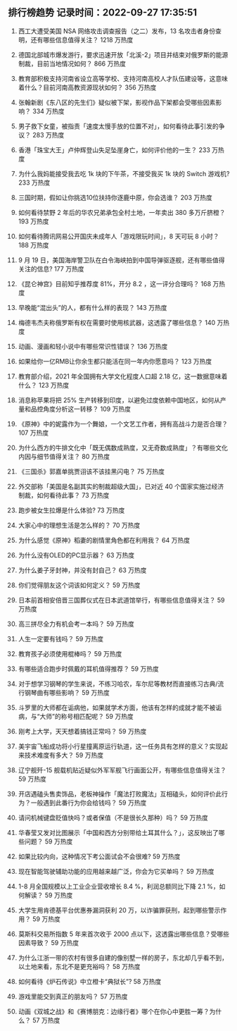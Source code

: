 
## 排行榜趋势 记录时间：2022-09-27 17:35:51
  
  1. 西工大遭受美国 NSA 网络攻击调查报告（之二）发布，13 名攻击者身份查明，还有哪些信息值得关注？ 1218 万热度
    
  2. 德国北部城市爆发游行，要求迅速开放「北溪-2」项目并结束对俄罗斯的能源制裁，目前当地情况如何？ 866 万热度
    
  3. 教育部积极支持河南省设立高等学校、支持河南高校人才队伍建设等，这意味着什么？目前河南高教资源现状如何？ 356 万热度
    
  4. 张翰新剧《东八区的先生们》疑似被下架，影视作品下架都会受哪些因素影响？ 334 万热度
    
  5. 男子救下女童，被指责「速度太慢手放的位置不对」，如何看待此事引发的争议？ 283 万热度
    
  6. 香港「珠宝大王」卢仲辉登山失足坠崖身亡，如何评价他的一生？ 233 万热度
    
  7. 为什么我妈能接受我去吃 1k 块的下午茶，不接受我买 1k 块的 Switch 游戏机? 233 万热度
    
  8. 三国时期，假如让你挑选10位扶持你逐鹿中原，你会选谁？ 203 万热度
    
  9. 如何看待禁野 2 年后的华农兄弟承包全村土地，一年卖出 380 多万斤脐橙？ 193 万热度
    
  10. 如何看待腾讯网易公开国庆未成年人「游戏限玩时间」，8 天可玩 8 小时？ 188 万热度
    
  11. 9 月 19 日，美国海岸警卫队在白令海峡拍到中国导弹驱逐舰，还有哪些值得关注的信息? 177 万热度
    
  12. 《昆仑神宫》目前知乎推荐度 81%，开分 8.2 ，这一评分合理吗？ 168 万热度
    
  13. 早晚能“混出头”的人，都有什么样的表现？ 143 万热度
    
  14. 梅德韦杰夫称俄罗斯有权在需要时使用核武器，这透露了哪些信息？ 140 万热度
    
  15. 动画、漫画和轻小说中有哪些常识性错误？ 136 万热度
    
  16. 如果给你一亿RMB让你余生都只能活在同一年内你愿意吗？ 123 万热度
    
  17. 教育部介绍，2021 年全国拥有大学文化程度人口超 2.18 亿，这一数据意味着什么？ 123 万热度
    
  18. 消息称苹果将把 25% 生产转移到印度，以避免过度依赖中国地区，如何从产量和品控角度分析这一转移？ 109 万热度
    
  19. 《原神》中的妮露作为一个舞娘，一个文艺工作者，拥有高战斗力是否合理？ 107 万热度
    
  20. 为什么西方的牛排文化中「既无偶数成熟度，又无奇数成熟度」？有哪些文化内因与细节值得关注？ 80 万热度
    
  21. 《三国杀》郭嘉单挑贾诩该不该挂黑闪电？ 75 万热度
    
  22. 外交部称「美国是名副其实的制裁超级大国」，已对近 40 个国家实施过经济制裁，如何看待此事？ 73 万热度
    
  23. 跑步被女生拉爆是什么体验? 73 万热度
    
  24. 大家心中的理想生活是怎么样的？ 70 万热度
    
  25. 为什么感觉《原神》稻妻的剧情里角色都在利用我？ 64 万热度
    
  26. 为什么没有OLED的PC显示器？ 63 万热度
    
  27. 为什么姜子牙封神，并没有封自己？ 63 万热度
    
  28. 你们觉得朋友这个词该如何定义？ 59 万热度
    
  29. 日本前首相安倍晋三国葬仪式在日本武道馆举行，有哪些信息值得关注？ 59 万热度
    
  30. 高三拼尽全力有机会考一本吗？ 59 万热度
    
  31. 人生一定要有钱吗？ 59 万热度
    
  32. 教育孩子必须使用棍棒吗？ 59 万热度
    
  33. 有哪些适合跑步时佩戴的耳机值得推荐？ 59 万热度
    
  34. 对于想学习钢琴的学生来说，不练习哈农，车尔尼等教材而直接练习古典/流行钢琴曲有哪些影响？ 59 万热度
    
  35. 斗罗里的大师都在诟病他，如果就学术方面，他该有怎样的成就才能不被诟病，与“大师”的称号相匹配呢？ 59 万热度
    
  36. 刚考上大学，天天想着搞钱正常吗？ 59 万热度
    
  37. 美宇宙飞船成功将小行星撞离原运行轨道，这一任务具有怎样的意义？实现起来技术难度有多大？ 59 万热度
    
  38. 辽宁舰歼-15 舰载机贴近疑似外军军舰飞行画面公开，有哪些信息值得关注？ 59 万热度
    
  39. 开店遇磕头售卖饰品，老板神操作「魔法打败魔法」互相磕头，如何评价此行为？一般遇到此番行为你会给钱吗？ 59 万热度
    
  40. 请问机械键盘贬值快吗？或者保值（不是很长久那种）吗？ 59 万热度
    
  41. 华春莹又发对比图展示「中国和西方分别带给土耳其什么？」，这反映出了哪些问题？ 59 万热度
    
  42. 如果比较内向，这种情况下考公面试会不会很难? 59 万热度
    
  43. 现在智能驾驶辅助功能的应用越来越广泛，你会为它买单吗？ 59 万热度
    
  44. 1-8 月全国规模以上工业企业营收增长 8.4 %，利润总额同比下降 2.1 %，如何解读？ 59 万热度
    
  45. 大学生用肯德基平台优惠券漏洞获利 20 万，以诈骗罪获刑，起到哪些警示作用？ 59 万热度
    
  46. 莫斯科交易所指数 5 年来首次收于 2000 点以下，这透露出哪些信息？受哪些因素导致？ 59 万热度
    
  47. 为什么江浙一带的农村有很多自建的像别墅一样的房子，东北却几乎看不到，以土地来看，东北不是更充裕吗？ 58 万热度
    
  48. 如何看待《炉石传说》中立橙卡“典狱长”? 58 万热度
    
  49. 游戏里能交到真正的朋友吗？ 57 万热度
    
  50. 动画《双城之战》和《赛博朋克：边缘行者》哪个在你心中更胜一筹？为什么？ 57 万热度
    